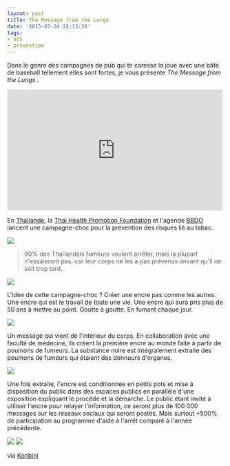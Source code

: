 ```yaml
---
layout: post
title: The Message from the Lungs
date: '2015-07-24 22:13:36'
tags:
- ads
- prevention
---
```


Dans le genre des campagnes de pub qui te caresse la joue avec une bâte de baseball tellement elles sont fortes, je vous présente _The Message from the Lungs_ . 

<iframe src="https://player.vimeo.com/video/126220314" width="500" height="281" frameborder="0" webkitallowfullscreen mozallowfullscreen allowfullscreen></iframe>

En [Thaïlande](https://fr.wikipedia.org/wiki/Tha%C3%AFlande), la [Thai Health Promotion Foundation](http://en.thaihelath.or.th) et l'agende [BBDO](http://bbdoasia.com) lancent une campagne-choc pour la prévention des risques lié au tabac.

![](/content/images/2015/07/01.png)

> 90% des Thaïlandais fumeurs veulent arrêter, mais la plupart n'essaieront pas, car leur corps ne les a pas prévenus anvant qu'il ne soit trop tard.

![](/content/images/2015/07/02.png)

L'idée de cette campagne-choc ? Créer une encre pas comme les autres. Une encre qui est le travail de toute une vie. Une encre qui aura pris plus de 50 ans à mettre au point. Goutte à goutte. En fumant chaque jour. 

![](/content/images/2015/07/03.png)

Un message qui vient de l'intérieur du corps. En collaboration avec une faculté de médecine, ils créent la première encre au monde faite à partir de poumons de fumeurs. La substance noire est intégralement extraite des poumons de fumeurs qui étaient des donneurs d'organes.

![](/content/images/2015/07/04.png)

Une fois extraite, l'encre est conditionnée en petits pots et mise à disposition du public dans des espaces publics en parallèle d'une exposition expliquant le procédé et la démarche. Le public étant invité à utiliser l'encre pour relayer l'information, ce seront plus de 100 000 messages sur les réseaux sociaux qui seront postés. Mais surtout +500% de participation au programme d'aide à l'arrêt comparé à l'année précédente.

![](/content/images/2015/07/05.png)
![](/content/images/2015/07/06.png)

via [Konbini](http://www.konbini.com/fr/tendances-2/encre-poumons-fumeurs-lutte-tabagisme/)